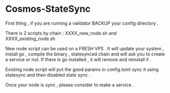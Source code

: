 # Cosmos-StateSync

First thing , if you are running a validator BACKUP your config directory .

There is 2 scripts by chain : XXXX_new_node.sh and XXXX_existing_node.sh

New node script can be used on a FRESH VPS .
It will update your system , install go , compile the binary , statesynced chain  and will ask you to create a service or not.
If there is go installed , it will remove and reinstall it . 

Existing node script will put the good params in config.toml  sync it using statesync and then disabled state sync .

Once your node is sync , please consider to make a service .
